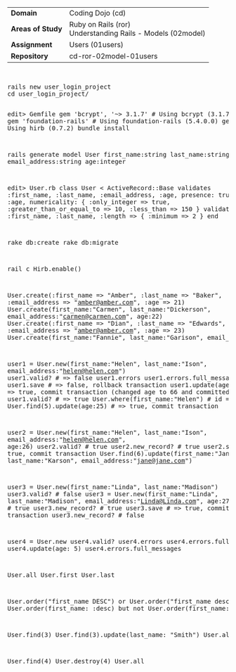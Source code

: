 | | |
|:---------------|:-------------------|
|**Domain** | Coding Dojo (cd)|
|**Areas of Study** | Ruby on Rails (ror)<br> Understanding Rails - Models (02model)|
|**Assignment**| Users (01users)|
|**Repository** | cd-ror-02model-01users |
<br>
<pre>
rails new user_login_project
cd user_login_project/

edit> Gemfile
  gem 'bcrypt', '~> 3.1.7'    # Using bcrypt (3.1.7)
  gem 'foundation-rails'      # Using foundation-rails (5.4.0.0)
  gem 'hirb'                  # Using hirb (0.7.2)
bundle install

rails generate model User first_name:string last_name:string email_address:string age:integer

edit> User.rb
class User < ActiveRecord::Base
    validates :first_name, :last_name, :email_address, :age, presence: true
    validates :age, numericality: {
        :only_integer => true, 
        :greater_than_or_equal_to => 10,
        :less_than => 150
    }
    validates :first_name, :last_name, :length => { :minimum => 2 }
end

rake db:create
rake db:migrate

rail c
Hirb.enable()

User.create(:first_name => "Amber", :last_name => "Baker", :email_address => "amber@amber.com", :age => 21)
User.create(first_name:"Carmen", last_name:"Dickerson", email_address:"carmen@carmen.com", age:22)
User.create(:first_name => "Dian", :last_name => "Edwards", :email_address => "amber@amber.com", :age => 23)
User.create(first_name:"Fannie", last_name:"Garison", email_address:"fannie@fannie.com", age:24)

user1 = User.new(first_name:"Helen", last_name:"Ison", email_address:"helen@helen.com")
user1.valid?                    # => false
user1.errors
user1.errors.full_messages
user1.save                      # => false, rollback transaction
user1.update(age:66)            # => true, commit transaction (changed age to 66 and committed to db)
user1.valid?                    # => true
User.where(first_name:"Helen")  # id = 5
User.find(5).update(age:25)     # => true, commit transaction

user2 = User.new(first_name:"Helen", last_name:"Ison", email_address:"helen@helen.com", age:26)
user2.valid?                    # true
user2.new_record?               # true
user2.save                      # => true, commit transaction 
User.find(6).update(first_name:"Jane", last_name:"Karson", email_address:"jane@jane.com")

user3 = User.new(first_name:"Linda", last_name:"Madison")
user3.valid?                    # false
user3 = User.new(first_name:"Linda", last_name:"Madison", email_address:"Linda@Linda.com", age:27)
user3.valid?                    # true
user3.new_record?               # true
user3.save                      # => true, commit transaction 
user3.new_record?               # false

user4 = User.new
user4.valid?
user4.errors
user4.errors.full_messages
user4.update(age: 5)
user4.errors.full_messages

User.all
User.first
User.last

User.order("first_name DESC") 
or 
User.order("first_name desc") 
or
User.order(first_name: :desc) 
but not 
User.order(first_name: :DESC)

User.find(3)
User.find(3).update(last_name: "Smith")
User.all

User.find(4)
User.destroy(4)
User.all

</pre>
